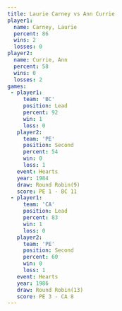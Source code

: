 ```yaml
---
title: Laurie Carney vs Ann Currie
player1:              
  name: Carney, Laurie
  percent: 86         
  wins: 2             
  losses: 0           
player2:              
  name: Currie, Ann   
  percent: 58         
  wins: 0             
  losses: 2           
games:
 - player1:        
     team: 'BC'    
     position: Lead
     percent: 92   
     win: 1        
     loss: 0       
   player2:          
     team: 'PE'      
     position: Second
     percent: 54     
     win: 0          
     loss: 1         
   event: Hearts       
   year: 1984          
   draw: Round Robin(9)
   score: PE 1 - BC 11 
 - player1:        
     team: 'CA'    
     position: Lead
     percent: 83   
     win: 1        
     loss: 0       
   player2:          
     team: 'PE'      
     position: Second
     percent: 60     
     win: 0          
     loss: 1         
   event: Hearts        
   year: 1986           
   draw: Round Robin(13)
   score: PE 3 - CA 8   
---
```

